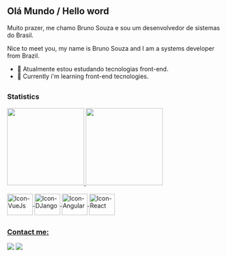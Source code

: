 ## Olá Mundo / Hello word 

<p>Muito prazer, me chamo Bruno Souza e sou um desenvolvedor de sistemas do Brasil.</p>
<p>Nice to meet you, my name is Bruno Souza and I am a systems developer from Brazil.</p>


- 🌱 Atualmente estou estudando tecnologias front-end.
- 🌱 Currently i'm learning front-end tecnologies.

##

### Statistics
<div style="marginbottom:2rem">
  <a href="https://github.com/bruno-cunha-souza">
  <img height="180em" src="https://github-readme-stats.vercel.app/api?username=bruno-cunha-souza&show_icons=true&theme=dark&include_all_commits=true&count_private=true"/> 
  <img height="180em" src="https://github-readme-stats.vercel.app/api/top-langs/?username=bruno-cunha-souza&layout=compact&langs_count=7&theme=dark"/>
</div>
  
  
<div style="display: inline_block, margin-top:5rem"><br>
   <img align="center" alt="Icon-VueJs" height="50" width="60" src="https://cdn.jsdelivr.net/gh/devicons/devicon/icons/vuejs/vuejs-original.svg" />
   <img align="center" alt="Icon-DJango" height="50" width="60" src="https://cdn.jsdelivr.net/gh/devicons/devicon/icons/django/django-plain.svg" />
   <img align="center" alt="Icon-Angular" height="50" width="60" src="https://cdn.jsdelivr.net/gh/devicons/devicon/icons/angularjs/angularjs-plain.svg" />
   <img align="center" alt="Icon-React" height="50" width="60" src="https://cdn.jsdelivr.net/gh/devicons/devicon/icons/react/react-original.svg" />
</div>  
  
##
  
### Contact me:

<div>
  <a href = "mailto:brunosouza.cup@gmail.com"><img src="https://img.shields.io/badge/Gmail-D14836?style=for-the-badge&logo=gmail&logoColor=white" target="_blank"></a>
  <a href="https://www.linkedin.com/in/bruno-souza-913984189" target="_blank"><img src="https://img.shields.io/badge/-LinkedIn-%230077B5?style=for-the-badge&logo=linkedin&logoColor=white" target="_blank"></a>   
</div>
